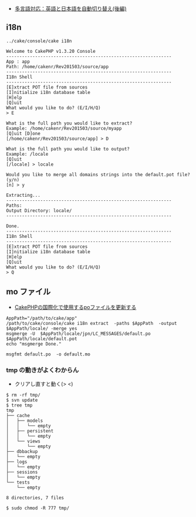 
- [多言語対応：英語と日本語を自動切り替え(後編)](https://cakephp.euonymus.info/%E5%A4%9A%E8%A8%80%E8%AA%9E%E5%AF%BE%E5%BF%9C%EF%BC%9A%E8%8B%B1%E8%AA%9E%E3%81%A8%E6%97%A5%E6%9C%AC%E8%AA%9E%E3%82%92%E8%87%AA%E5%8B%95%E5%88%87%E3%82%8A%E6%9B%BF%E3%81%88%E5%BE%8C%E7%B7%A8/)


## i18n

~~~
../cake/console/cake i18n
~~~

~~~
Welcome to CakePHP v1.3.20 Console
---------------------------------------------------------------
App : app
Path: /home/cakenr/Rev201503/source/app
---------------------------------------------------------------
I18n Shell
---------------------------------------------------------------
[E]xtract POT file from sources
[I]nitialize i18n database table
[H]elp
[Q]uit
What would you like to do? (E/I/H/Q) 
> E     
~~~


~~~
What is the full path you would like to extract?
Example: /home/cakenr/Rev201503/source/myapp
[Q]uit [D]one  
[/home/cakenr/Rev201503/source/app] > D    
~~~


~~~
What is the full path you would like to output?
Example: /locale
[Q]uit  
[/locale] > locale
~~~

~~~
Would you like to merge all domains strings into the default.pot file? (y/n) 
[n] > y
~~~

~~~
Extracting...
---------------------------------------------------------------
Paths:
Output Directory: locale/
---------------------------------------------------------------

Done.
---------------------------------------------------------------
I18n Shell
---------------------------------------------------------------
[E]xtract POT file from sources
[I]nitialize i18n database table
[H]elp
[Q]uit
What would you like to do? (E/I/H/Q) 
> Q
~~~

## mo ファイル
- [CakePHPの国際化で使用するpoファイルを更新する](http://blog.zista.jp/docs/id/0000000117)

~~~
AppPath="/path/to/cake/app"
/path/to/cake/console/cake i18n extract  -paths $AppPath  -output $AppPath/locale/ -merge yes
msgmerge -U  $AppPath/locale/jpn/LC_MESSAGES/default.po $AppPath/locale/default.pot
echo "msgmerge Done."

~~~

~~~
msgfmt default.po  -o default.mo 
~~~

### tmp の動きがよくわからん

- クリアし直すと動く(> <)

~~~
$ rm -rf tmp/
$ svn update
$ tree tmp
tmp
├── cache
│   ├── models
│   │   └── empty
│   ├── persistent
│   │   └── empty
│   └── views
│       └── empty
├── dbbackup
│   └── empty
├── logs
│   └── empty
├── sessions
│   └── empty
└── tests
    └── empty

8 directories, 7 files

$ sudo chmod -R 777 tmp/
~~~